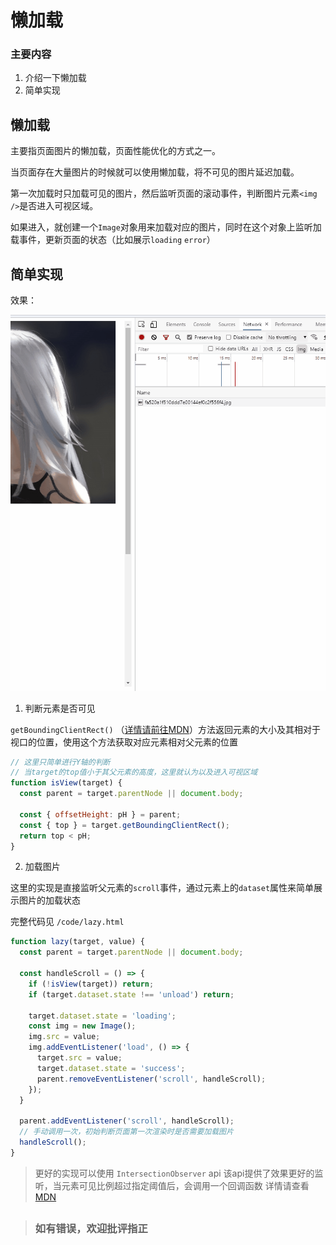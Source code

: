 # 懒加载

### 主要内容

1. 介绍一下懒加载
2. 简单实现

## 懒加载

主要指页面图片的懒加载，页面性能优化的方式之一。

当页面存在大量图片的时候就可以使用懒加载，将不可见的图片延迟加载。

第一次加载时只加载可见的图片，然后监听页面的滚动事件，判断图片元素`<img />`是否进入可视区域。

如果进入，就创建一个`Image`对象用来加载对应的图片，同时在这个对象上监听加载事件，更新页面的状态（比如展示`loading` `error`）

## 简单实现

效果：

<img src="./img/lazy.gif" />

1. 判断元素是否可见

`getBoundingClientRect()` （[详情请前往MDN](https://developer.mozilla.org/zh-CN/docs/Web/API/Element/getBoundingClientRect)）方法返回元素的大小及其相对于视口的位置，使用这个方法获取对应元素相对父元素的位置

```js
// 这里只简单进行Y轴的判断
// 当target的top值小于其父元素的高度，这里就认为以及进入可视区域
function isView(target) {
  const parent = target.parentNode || document.body;

  const { offsetHeight: pH } = parent;
  const { top } = target.getBoundingClientRect();
  return top < pH;
}
```

2. 加载图片

这里的实现是直接监听父元素的`scroll`事件，通过元素上的`dataset`属性来简单展示图片的加载状态

完整代码见 `/code/lazy.html`

```js
function lazy(target, value) {
  const parent = target.parentNode || document.body;

  const handleScroll = () => {
    if (!isView(target)) return;
    if (target.dataset.state !== 'unload') return;

    target.dataset.state = 'loading';
    const img = new Image();
    img.src = value;
    img.addEventListener('load', () => {
      target.src = value;
      target.dataset.state = 'success';
      parent.removeEventListener('scroll', handleScroll);
    });
  }

  parent.addEventListener('scroll', handleScroll);
  // 手动调用一次，初始判断页面第一次渲染时是否需要加载图片
  handleScroll();
}
```

> 更好的实现可以使用 `IntersectionObserver` api
> 该api提供了效果更好的监听，当元素可见比例超过指定阈值后，会调用一个回调函数
> 详情请查看[MDN](https://developer.mozilla.org/zh-CN/docs/Web/API/IntersectionObserver/IntersectionObserver)

> ##
> ### 如有错误，欢迎批评指正
> ##
